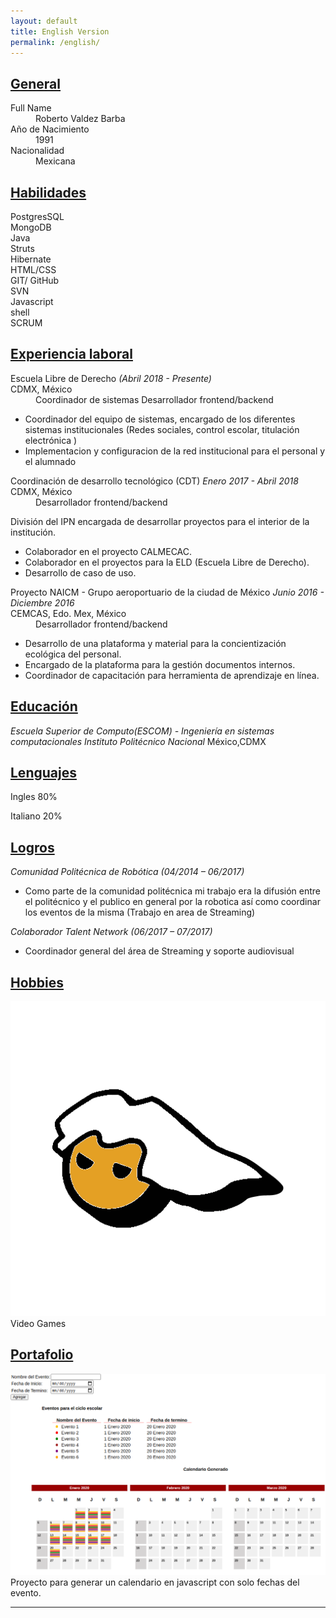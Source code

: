 ```yaml
---
layout: default
title: English Version
permalink: /english/
---
```

## <ins> General </ins>
<dl>
<dt>Full Name</dt>
<dd>Roberto Valdez Barba</dd>
<dt>Año de Nacimiento</dt>
<dd>1991</dd>
<dt>Nacionalidad</dt>
<dd>Mexicana</dd>
</dl>

## <ins>Habilidades</ins>
<div class="habilidadContainer">
<div class="habilidad tipo1"> PostgresSQL </div>
<div class="habilidad tipo1"> MongoDB </div>
<div class="habilidad tipo1"> Java </div>
<div class="habilidad tipo1"> Struts </div>
<div class="habilidad tipo1"> Hibernate </div>
<div class="habilidad tipo1"> HTML/CSS </div>
<div class="habilidad tipo1"> GIT/ GitHub </div>
<div class="habilidad tipo1"> SVN </div>
<div class="habilidad tipo1"> Javascript </div>
<div class="habilidad tipo1"> shell </div>
<div class="habilidad tipo1"> SCRUM </div>
</div>


## <ins>Experiencia laboral</ins>

<!-- Escuela libre de derecho -->
<dl>
<dt class="job_title">Escuela Libre de Derecho <i>(Abril 2018 - Presente)</i> </dt>
<dt>CDMX, México</dt>
<dd>Coordinador de sistemas Desarrollador frontend/backend</dd>
</dl>

* Coordinador del equipo de sistemas, encargado de los diferentes sistemas institucionales (Redes sociales, control escolar, titulación electrónica )
* Implementacion  y configuracion de la red institucional para el personal y el alumnado


<!-- IPN Coordinación de desarrollo tecnológico-->

<dl>
<dt class="job_title" >Coordinación de desarrollo tecnológico (CDT) <i>Enero 2017 - Abril 2018</i></dt>
<dt>CDMX, México</dt>
<dd>Desarrollador frontend/backend</dd>
</dl>

División del IPN encargada de desarrollar proyectos para el interior de la institución.
* Colaborador en el proyecto CALMECAC.
* Colaborador en el proyectos para la ELD (Escuela Libre de Derecho).
* Desarrollo de caso de uso.

<!-- Proyecto NACIM  -->

<dl>
<dt class="job_title" > Proyecto NAICM - Grupo aeroportuario de la ciudad de México <i>Junio 2016 - Diciembre 2016</i></dt>
<dt>CEMCAS, Edo. Mex, México</dt>
<dd>Desarrollador frontend/backend</dd>
</dl>

* Desarrollo de una plataforma y material para la concientización ecológica del personal.
* Encargado de la plataforma para la gestión documentos internos.
* Coordinador de capacitación para herramienta de aprendizaje en línea.

## <ins>Educación</ins>
*Escuela Superior de
 Computo(ESCOM) - Ingeniería en sistemas computacionales Instituto Politécnico Nacional*
México,CDMX




## <ins>Lenguajes</ins>

<p>Ingles 80% </p>
<div class="dotcontainer">
<span class="dot_full"></span>
<span class="dot_full"></span>
<span class="dot_full"></span>
<span class="dot_full"></span>
<span class="dot_empyt"></span>
</div>

<p>Italiano 20% </p>
<div class="dotcontainer">
<span class="dot_full"></span>
<span class="dot_empyt"></span>
<span class="dot_empyt"></span>
<span class="dot_empyt"></span>
<span class="dot_empyt"></span>
</div>

## <ins>Logros</ins>

*Comunidad Politécnica de Robótica (04/2014 – 06/2017)*
* Como parte de la comunidad politécnica mi trabajo era la difusión entre el politécnico y el publico en general por la robotica así como coordinar los eventos de la misma (Trabajo en area de Streaming)

*Colaborador Talent Network (06/2017 – 07/2017)*
* Coordinador general del área de Streaming y soporte audiovisual

## <ins>Hobbies</ins>
<div class="socialicondiv">
  <img src="/assets/img/pc_master_race.png" class="socialicon"/> Video Games
</div>


## <ins>Portafolio</ins>


<div>
<div>
  <a href="https://github.com/robb7/JavascriptCalendar">
    <img class="portafolio_img" src="/assets/img/portafolio/calendar.png" alt="PDF"/>
  </a>
</div>
    Proyecto para generar un calendario en javascript con solo fechas del evento.
</div>

------
